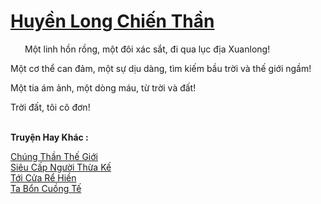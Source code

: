 <a href="https://truyentiki.com/huyen-long-chien-than.33463/" title="Huyền Long Chiến Thần"><h1>Huyền Long Chiến Thần</h1></a><div style="display:table"><img align="right" style="float: left; padding: 10px;" src="https://truyentiki.com/images/story/200x260/33463.jpg" alt="">Một linh hồn rồng, một đôi xác sắt, đi qua lục địa Xuanlong! <p></p> Một cơ thể can đảm, một sự dịu dàng, tìm kiếm bầu trời và thế giới ngầm! <p></p> Một tia ám ảnh, một dòng máu, từ trời và đất! <p></p> Trời đất, tôi cô đơn!</div><p><br><b>Truyện Hay Khác :</b></p><a href="https://truyentiki.com/chung-than-the-gioi.33462/" alt="Chúng Thần Thế Giới">Chúng Thần Thế Giới</a><br/><a href="https://github.com/nownovels/top500/tree/master/truyenhay/33717/" alt="Siêu Cấp Người Thừa Kế">Siêu Cấp Người Thừa Kế</a><br/><a href="https://github.com/nownovels/top500/tree/master/truyenhay/33842/" alt="Tới Cửa Rể Hiền">Tới Cửa Rể Hiền</a><br/><a href="https://github.com/nownovels/top500/tree/master/truyenhay/33732/" alt="Ta Bổn Cuồng Tế">Ta Bổn Cuồng Tế</a><br/>
